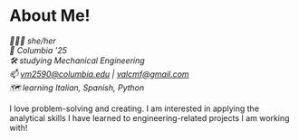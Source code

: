 # About Me! 

   *💁🏻‍♀️ she/her  
   🦁 Columbia '25  
   🛠 studying Mechanical Engineering  
   📫 vm2590@columbia.edu | valcmf@gmail.com  
   🗺 learning Italian, Spanish, Python* 
   

   I love problem-solving and creating. I am interested in applying the analytical skills I have learned to engineering-related projects I am working with!  

